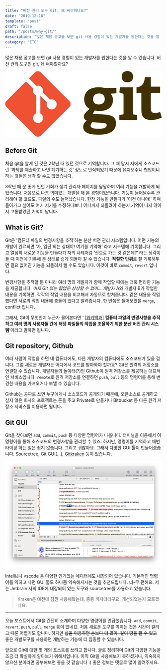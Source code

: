 ```yaml
---
title: "버전 관리 도구 Git, 왜 써야하나요?"
date: "2019-12-18"
template: "post"
draft: false
path: "/posts/why-git/"
description: "많은 채용 공고를 보면 git 사용 경험이 있는 개발자를 원한다는 것을 알 수 있습니다. 버전 관리 도구인 git, 왜 써야할까요? "
category: "ETC"
---
```


많은 채용 공고를 보면 git 사용 경험이 있는 개발자를 원한다는 것을 알 수 있습니다. 버전 관리 도구인 git, 왜 써야할까요? 

![git logo](../../image/2019/2019-12-18-why-git/git.png)

## Before Git
처음 git을 알게 된 것은 2학년 때 였던 것으로 기억합니다. 그 때 당시 저에게 소스코드란 ‘과제를 제출하고 나면 폐기하는 것’ 정도로 인식되었기 때문에 유지보수니 협업이니 하는 것들은 생각 할 수도 없었습니다. 

3학년 때 운 좋게 인턴 기회가 생겨 관리자 페이지를 담당하며 여러 기능을 개발하게 되었습니다. 처음으로 나름 의미있는 개발을 해 본 경험이었습니다. 기능이 늘어날수록 관리해야 할 코드도, 파일의 수도 늘어났습니다. 한참 기능을 만들다가 ‘이건 아니야!’ 하며 돌아가고 싶어도 여기 저기를 수정하다보니 어디까지 되돌려야 하는지 기억이 나지 않아서 고통받았던 기억이 납니다.

## What is Git?
Git은 '컴퓨터 파일의 변경사항을 추적’하는 분산 버전 관리 시스템입니다. 어떤 기능의 개발이 완료되면 ‘자, 일단 되는 상태야! 여기를 기억해’ 라고 시스템에 기록합니다. 그리고 열심히 새로운 기능을 만들다가 저의 사례처럼 ‘산으로 가는 것 같은데?’ 라는 생각이 들 때 이전에 기록해 둔 상태로 쉽게 되돌아 갈 수 있습니다. **적절한 단위**로 잘 기록해두면 필요 없어진 기능을 되돌려서 뺄 수도 있습니다. 이것이 바로 `commit`, `revert` 입니다.

변경사항을 추적할 뿐 아니라 여러 명의 개발자가 함께 작업할 때에는 더욱 편리한 기능을 제공합니다. *이제 Git 없는 협업은 상상할 수 없어…* 개발자 A와 개발자 B가 작업한 내용을 기록하면, 각각의 작업 내용을 비교해서 자동으로 합쳐줍니다. 같은 내용을 작업했다면 서로의 작업 내용에 충돌이 있다고 알려줍니다. 한 번쯤은 들어보았을 `merge`, conflict 입니다.

그래서, Git이 무엇인지 누군가 물어본다면 ‘ [[위키백과]](https://ko.wikipedia.org/wiki/깃_(소프트웨어)) **컴퓨터 파일의 변경사항을 추적하고 여러 명의 사용자들 간에 해당 파일들의 작업을 조율하기 위한 분산 버전 관리 시스템**’이라고 말하면 됩니다. 

## Git repository, Github
여러 사람이 작업을 하면 내 컴퓨터에도, 다른 개발자의 컴퓨터에도 소스코드가 있을 겁니다. 그럼 새로운 개발자는 어디에서 코드를 받아와야 할까요? Git은 원격의 저장소를 연결할 수 있습니다. 개발자들의 놀이터(?)인 Github이 원격 저장소를 제공하는 대표적인 서비스입니다. `remote`로 원격 저장소를 연결하면 `push`, `pull` 등의 명령어를 통해 변경한 내용을 가져오거나 보낼 수 있습니다.

Github는 공짜로 쓰면 누구에게나 소스코드가 공개되기 때문에, 오픈소스로 공개하고 싶지 않은 회사의 프로젝트는 돈을 주고 Private로 만들거나 Bitbucket 등 다른 원격 저장소 서비스를 이용하면 됩니다.

## Git GUI
Git을 찾아보면 `add`, `commit`, `push` 등 다양한 명령어가 나옵니다. 터미널을 이용해서 이 명령어를 통해 소스코드의 변경사항을 관리할 수 있죠. 하지만, 명령어를 기억하고 매번 타이핑 하는 일은 쉽지 않습니다. 그리고 귀찮아요. 그래서 다양한 GUI 툴이 만들어졌습니다. Sourcetree, Git GUI(…), [Gitkraken](https://www.gitkraken.com) 등이 있습니다. 

![sourcetree](../../image/2019/2019-12-18-why-git/sourcetree.png)

IntelliJ나 vscode 등 다양한 인기있는 에디터에도 내장되어 있습니다. 기본적인 명령어를 익히고 나면 GUI 툴도 하나쯤 익숙해지시는 것을 추천드립니다. 너-무 편해요. 저는 Jetbrain 사의 IDE에 내장되어 있는 도구와 sourcetree를 사용하고 있습니다.

> Kraken은 예전에 잠깐 사용해봤는데, 종종 꺼지더라구요. 개선되었는지 모르겠네요.

***

오늘 포스트에서 Git을 간단히 소개하며 다양한 명령어를 언급했습니다. `add`, `commit`, `revert`, `push`, `pull`, `merge` 등이 있네요. 처음 새로운 도구를 익히는 것은 시간이 걸리고 때론 어렵기도 합니다. 하지만 ~~삽을 이용하면 손보다 더 많이, 깊이 땅을 팔 수 있고~~ 좋은 개발도구를 사용하면 개발하는 기능에 더 집중할 수 있습니다.

앞으로 Git에 대한 몇 개의 포스트를 쓰려고 합니다. 글로 정리하며 Git의 다양한 기능을 조금 더 확실하게 알아보기 위해서입니다. 아직 Git을 사용해보지 못하셨거나, 익숙하지 않으신 분이라면 공부해보면 좋을 것 같습니다 :) 좋은 정보는 댓글로 많이 알려주세요.
